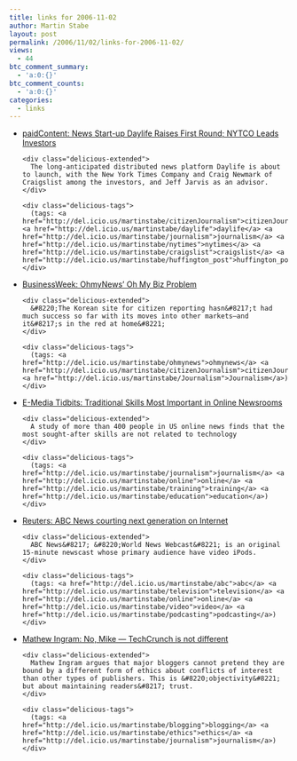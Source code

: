 ```yaml
---
title: links for 2006-11-02
author: Martin Stabe
layout: post
permalink: /2006/11/02/links-for-2006-11-02/
views:
  - 44
btc_comment_summary:
  - 'a:0:{}'
btc_comment_counts:
  - 'a:0:{}'
categories:
  - links
---
```

<ul class="delicious">
  <li>
    <div class="delicious-link">
      <a href="http://www.paidcontent.org/entry/news-start-up-daylife-raises-first-round-nytco-leads-investors/">paidContent: News Start-up Daylife Raises First Round; NYTCO Leads Investors</a>
    </div>
    
    <div class="delicious-extended">
      The long-anticipated distributed news platform Daylife is about to launch, with the New York Times Company and Craig Newmark of Craigslist among the investors, and Jeff Jarvis as an advisor.
    </div>
    
    <div class="delicious-tags">
      (tags: <a href="http://del.icio.us/martinstabe/citizenJournalism">citizenJournalism</a> <a href="http://del.icio.us/martinstabe/daylife">daylife</a> <a href="http://del.icio.us/martinstabe/journalism">journalism</a> <a href="http://del.icio.us/martinstabe/nytimes">nytimes</a> <a href="http://del.icio.us/martinstabe/craigslist">craigslist</a> <a href="http://del.icio.us/martinstabe/huffington_post">huffington_post</a>)
    </div>
  </li>
  
  <li>
    <div class="delicious-link">
      <a href="http://www.businessweek.com/globalbiz/content/nov2006/gb20061101_539412.htm?chan=top+news_top+news+index_global+business">BusinessWeek: OhmyNews&#8217; Oh My Biz Problem</a>
    </div>
    
    <div class="delicious-extended">
      &#8220;The Korean site for citizen reporting hasn&#8217;t had much success so far with its moves into other markets—and it&#8217;s in the red at home&#8221;
    </div>
    
    <div class="delicious-tags">
      (tags: <a href="http://del.icio.us/martinstabe/ohmynews">ohmynews</a> <a href="http://del.icio.us/martinstabe/citizenJournalism">citizenJournalism</a> <a href="http://del.icio.us/martinstabe/Journalism">Journalism</a>)
    </div>
  </li>
  
  <li>
    <div class="delicious-link">
      <a href="http://www.poynter.org/column.asp?id=31&#038;aid=113270">E-Media Tidbits: Traditional Skills Most Important in Online Newsrooms</a>
    </div>
    
    <div class="delicious-extended">
      A study of more than 400 people in US online news finds that the most sought-after skills are not related to technology
    </div>
    
    <div class="delicious-tags">
      (tags: <a href="http://del.icio.us/martinstabe/journalism">journalism</a> <a href="http://del.icio.us/martinstabe/online">online</a> <a href="http://del.icio.us/martinstabe/training">training</a> <a href="http://del.icio.us/martinstabe/education">education</a>)
    </div>
  </li>
  
  <li>
    <div class="delicious-link">
      <a href="http://news.yahoo.com/s/nm/20061031/wr_nm/abcnews_dc">Reuters: ABC News courting next generation on Internet</a>
    </div>
    
    <div class="delicious-extended">
      ABC News&#8217; &#8220;World News Webcast&#8221; is an original 15-minute newscast whose primary audience have video iPods.
    </div>
    
    <div class="delicious-tags">
      (tags: <a href="http://del.icio.us/martinstabe/abc">abc</a> <a href="http://del.icio.us/martinstabe/television">television</a> <a href="http://del.icio.us/martinstabe/online">online</a> <a href="http://del.icio.us/martinstabe/video">video</a> <a href="http://del.icio.us/martinstabe/podcasting">podcasting</a>)
    </div>
  </li>
  
  <li>
    <div class="delicious-link">
      <a href="http://www.mathewingram.com/work/2006/11/01/no-mike-techcrunch-is-not-different/">Mathew Ingram: No, Mike — TechCrunch is not different</a>
    </div>
    
    <div class="delicious-extended">
      Mathew Ingram argues that major bloggers cannot pretend they are bound by a different form of ethics about conflicts of interest than other types of publishers. This is &#8220;objectivity&#8221; but about maintaining readers&#8217; trust.
    </div>
    
    <div class="delicious-tags">
      (tags: <a href="http://del.icio.us/martinstabe/blogging">blogging</a> <a href="http://del.icio.us/martinstabe/ethics">ethics</a> <a href="http://del.icio.us/martinstabe/journalism">journalism</a>)
    </div>
  </li>
</ul>